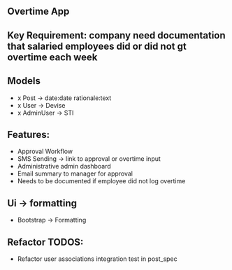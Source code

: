 ## Overtime App

## Key Requirement: company need documentation that salaried employees did or did not gt overtime each week


## Models 
- x Post -> date:date rationale:text
- x User -> Devise
- x AdminUser -> STI

## Features: 
- Approval Workflow
- SMS Sending -> link to approval or overtime input
- Administrative admin dashboard
- Email summary to manager for approval
- Needs to be documented if employee did not log overtime

## Ui -> formatting

- Bootstrap -> Formatting

## Refactor TODOS: 
- Refactor user associations integration test in post_spec